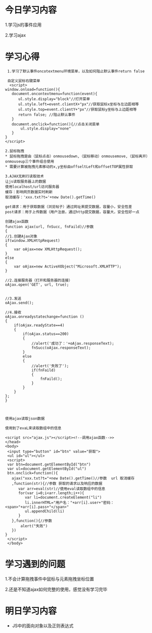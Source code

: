 # 今日学习内容

1.学习js的事件应用

2.学习ajax

# 学习心得

     1.学习了默认事件oncotextmenu环境菜单，以及如何阻止默认事件return false
     
     自定义鼠标右键菜单
      <script>
    window.onload=function(){
       document.oncontextmenu=function(event){
          ul.style.display="block"//打开菜单
          ul.style.left=event.clientX+"px"//获取鼠标x坐标与左边距相等
          ul.style.top=event.clientY+"px"//获取鼠标y坐标与上边距相等
          return false; //阻止默认事件
       }
       document.onclick=function(){//点击关闭菜单
           ul.style.display="none"
       }
    }
    </script>
    
    2.鼠标拖拽
    * 鼠标拖拽是由（鼠标点击）onmousedown,（鼠标移动）onmousemove,（鼠标离开）onmouseup三个事件组合使用
    * 需要计算被拖拽元素移动的x,y坐标由offseltLeft和offsetTOP属性获取
    
    3.AJAX无刷行读取技术
    让js读取服务器上的数据
    使用localhost/url访问服务器
    缓存：影响网页数据实时刷新
    取消缓存：'xxx.txt?t='+new Date().getTime()
    
    get请求：用于获取数据（浏览帖子）通过网址来提交数据，容量小，安全性差
    post请求：用于上传数据（用户注册，通过http提交数据，容量大，安全性好一点
    
    创建ajax函数
    function ajax(url, fnSucc, fnFaild)//参数
    {
	//1.创建Ajax对象
	if(window.XMLHttpRequest)
	{
		var oAjax=new XMLHttpRequest();
	}
	else
	{
		var oAjax=new ActiveXObject("Microsoft.XMLHTTP");
	}
	
	//2.连接服务器（打开和服务器的连接）
	oAjax.open('GET', url, true);
	
	
	//3.发送
	oAjax.send();
	
	//4.接收
	oAjax.onreadystatechange=function ()
	{
		if(oAjax.readyState==4)
		{
			if(oAjax.status==200)
			{
				//alert('成功了：'+oAjax.responseText);
				fnSucc(oAjax.responseText);
			}
			else
			{
				//alert('失败了');
				if(fnFaild)
				{
					fnFaild();
				}
			}
		}
	};
    }
    
    
    
    使用ajax读取json数据
    
    使用到了evaL来读取数组中的信息
    
    <script src="ajax.js"></script><!--调用ajax函数-->>
    </head>
    <body>
     <input type="button" id="btn" value="获取">
     <ul id="ul"></ul>
     <script>
     var btn=document.getElementById("btn")
     var ul=document.getElementById("ul")
     btn.onclick=function(){
       ajax("xxx.txt?t="+new Date().getTime()//参数  url 取消缓存
       ,function(str){//参数 获取的请求以及响应的数据
          var arr=eval(str)//使用eval读取数组中的信息
          for(var i=0;i<arr.length;i++){
             var li=document.createElement("li")
             li.innerHTML="用户名："+arr[i].user+"密码：<span>"+arr[i].pass+"</span>"
             ul.appendChild(li)
          }
       },function(){//参数
           alert("失败")
       })
    }
     </script>
     </body>
     
     
# 学习遇到的问题

1.不会计算拖拽事件中鼠标与元素拖拽坐标位置

2.还是不知道ajax如何完整的使用，感觉没有学习完毕

# 明日学习内容

* JS中的面向对象以及正则表达式
    
    
    
    